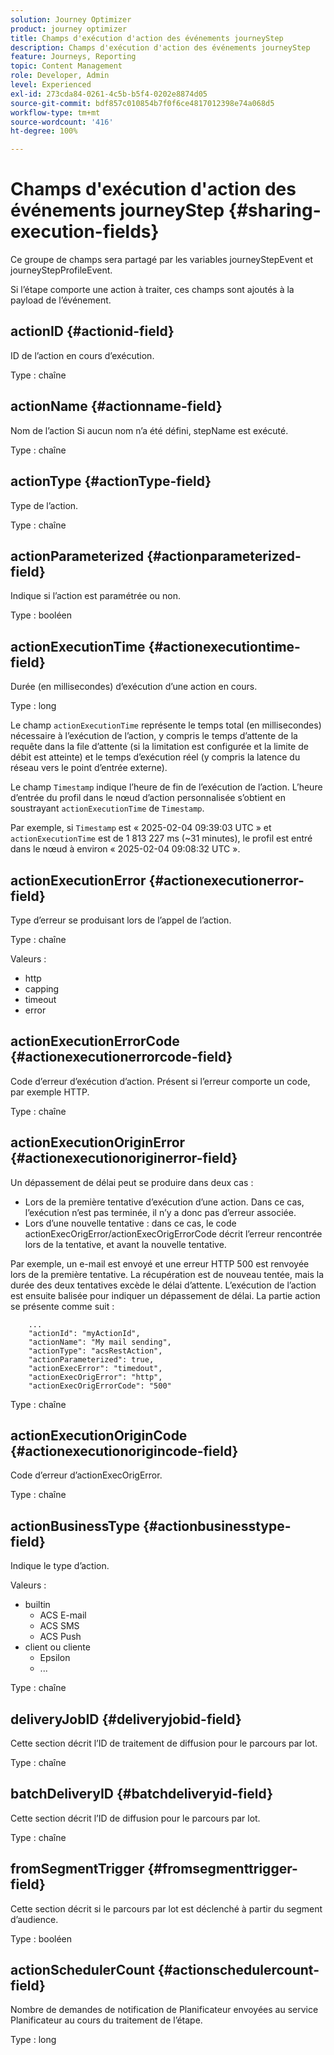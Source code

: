 ```yaml
---
solution: Journey Optimizer
product: journey optimizer
title: Champs d'exécution d'action des événements journeyStep
description: Champs d'exécution d'action des événements journeyStep
feature: Journeys, Reporting
topic: Content Management
role: Developer, Admin
level: Experienced
exl-id: 273cda84-0261-4c5b-b5f4-0202e8874d05
source-git-commit: bdf857c010854b7f0f6ce4817012398e74a068d5
workflow-type: tm+mt
source-wordcount: '416'
ht-degree: 100%

---
```


# Champs d&#39;exécution d&#39;action des événements journeyStep {#sharing-execution-fields}

Ce groupe de champs sera partagé par les variables journeyStepEvent et journeyStepProfileEvent.

Si l’étape comporte une action à traiter, ces champs sont ajoutés à la payload de l’événement.

## actionID {#actionid-field}

ID de l’action en cours d’exécution.

Type : chaîne

## actionName {#actionname-field}

Nom de l’action Si aucun nom n’a été défini, stepName est exécuté.

Type : chaîne

## actionType {#actionType-field}

Type de l’action.

Type : chaîne

## actionParameterized {#actionparameterized-field}

Indique si l’action est paramétrée ou non.

Type : booléen

## actionExecutionTime {#actionexecutiontime-field}

Durée (en millisecondes) d’exécution d’une action en cours.

Type : long

Le champ `actionExecutionTime` représente le temps total (en millisecondes) nécessaire à l’exécution de l’action, y compris le temps d’attente de la requête dans la file d’attente (si la limitation est configurée et la limite de débit est atteinte) et le temps d’exécution réel (y compris la latence du réseau vers le point d’entrée externe).

Le champ `Timestamp` indique l’heure de fin de l’exécution de l’action. L’heure d’entrée du profil dans le nœud d’action personnalisée s’obtient en soustrayant `actionExecutionTime` de `Timestamp`.

Par exemple, si `Timestamp` est « 2025-02-04 09:39:03 UTC » et `actionExecutionTime` est de 1 813 227 ms (~31 minutes), le profil est entré dans le nœud à environ « 2025-02-04 09:08:32 UTC ».




## actionExecutionError {#actionexecutionerror-field}

Type d’erreur se produisant lors de l’appel de l’action.

Type : chaîne

Valeurs :

* http
* capping
* timeout
* error

## actionExecutionErrorCode {#actionexecutionerrorcode-field}

Code d’erreur d’exécution d’action. Présent si l’erreur comporte un code, par exemple HTTP.

Type : chaîne

## actionExecutionOriginError {#actionexecutionoriginerror-field}

Un dépassement de délai peut se produire dans deux cas :

* Lors de la première tentative d’exécution d’une action. Dans ce cas, l’exécution n’est pas terminée, il n’y a donc pas d’erreur associée.
* Lors d’une nouvelle tentative : dans ce cas, le code actionExecOrigError/actionExecOrigErrorCode décrit l’erreur rencontrée lors de la tentative, et avant la nouvelle tentative.

Par exemple, un e-mail est envoyé et une erreur HTTP 500 est renvoyée lors de la première tentative. La récupération est de nouveau tentée, mais la durée des deux tentatives excède le délai d’attente. L’exécution de l’action est ensuite balisée pour indiquer un dépassement de délai. La partie action se présente comme suit :

```
    ...
    "actionId": "myActionId",
    "actionName": "My mail sending",
    "actionType": "acsRestAction",
    "actionParameterized": true,
    "actionExecError": "timedout",
    "actionExecOrigError": "http",
    "actionExecOrigErrorCode": "500"
```

Type : chaîne

## actionExecutionOriginCode {#actionexecutionorigincode-field}

Code d’erreur d’actionExecOrigError.

Type : chaîne

## actionBusinessType {#actionbusinesstype-field}

Indique le type d’action.

Valeurs :

* builtin
   * ACS E-mail
   * ACS SMS
   * ACS Push
* client ou cliente
   * Epsilon
   * ...

Type : chaîne

## deliveryJobID {#deliveryjobid-field}

Cette section décrit l’ID de traitement de diffusion pour le parcours par lot.

Type : chaîne

## batchDeliveryID {#batchdeliveryid-field}

Cette section décrit l’ID de diffusion pour le parcours par lot.

Type : chaîne

## fromSegmentTrigger {#fromsegmenttrigger-field}

Cette section décrit si le parcours par lot est déclenché à partir du segment d’audience.

Type : booléen

## actionSchedulerCount {#actionschedulercount-field}

Nombre de demandes de notification de Planificateur envoyées au service Planificateur au cours du traitement de l’étape.

Type : long
